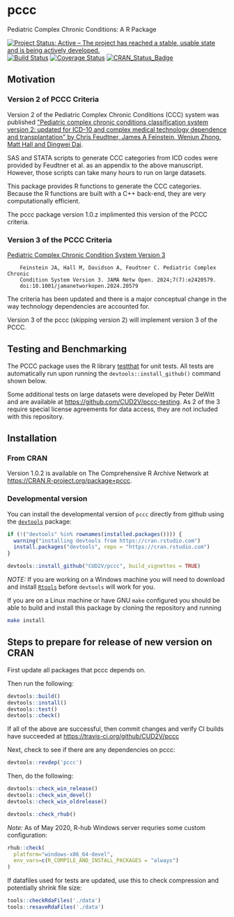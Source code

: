 # pccc
Pediatric Complex Chronic Conditions: A R Package

[![Project Status: Active – The project has reached a stable, usable state and is being actively developed.](http://www.repostatus.org/badges/latest/active.svg)](http://www.repostatus.org/#active)
[![Build Status](https://travis-ci.org/CUD2V/pccc.svg?branch=master)](https://travis-ci.org/CUD2V/pccc)
[![Coverage Status](https://img.shields.io/codecov/c/github/cud2v/pccc/master.svg)](https://codecov.io/github/cud2v/pccc?branch=master)
[![CRAN_Status_Badge](http://www.r-pkg.org/badges/version/pccc)](http://cran.r-project.org/package=pccc)

## Motivation

### Version 2 of PCCC Criteria
Version 2 of the Pediatric Complex Chronic Conditions (CCC) system was published 
["Pediatric complex chronic conditions classification system version
2: updated for ICD-10 and complex medical technology dependence and
transplantation" by Chris Feudtner, James A Feinstein, Wenjun Zhong, Matt Hall
and Dingwei Dai](http://bmcpediatr.biomedcentral.com/articles/10.1186/1471-2431-14-199).

SAS and STATA scripts to generate CCC categories from ICD codes were provided by Feudtner et al. 
as an appendix to the above manuscript. However, those scripts can take many hours to run
on large datasets. 

This package provides R functions to generate the CCC categories. Because the R functions
are built with a C++ back-end, they are very computationally efficient.

The pccc package version 1.0.z implimented this version of the PCCC criteria.

### Version 3 of the PCCC Criteria
[Pediatric Complex Chronic Condition System Version 3](https://jamanetwork.com/journals/jamanetworkopen/fullarticle/2821158)

        Feinstein JA, Hall M, Davidson A, Feudtner C. Pediatric Complex Chronic
        Condition System Version 3. JAMA Netw Open. 2024;7(7):e2420579.
        doi:10.1001/jamanetworkopen.2024.20579

The criteria has been updated and there is a major conceptual change in the way
technology dependencies are accounted for.  

Version 3 of the pccc (skipping version 2) will implement version 3 of the PCCC.

## Testing and Benchmarking

The PCCC package uses the R library [testthat](http://testthat.r-lib.org) for unit tests. All tests are automatically run upon running the `devtools::install_github()` command shown below.

Some additional tests on large datasets were developed by Peter DeWitt and are available at https://github.com/CUD2V/pccc-testing. As 2 of the 3 require special license agreements for data access, they are not included with this repository.

## Installation

### From CRAN
Version 1.0.2 is available on The Comprehensive R Archive Network at https://CRAN.R-project.org/package=pccc.


### Developmental version

You can install the
developmental version of `pccc` directly from github using the 
[`devtools`](https://github.com/hadley/devtools/) package:

```r
if (!("devtools" %in% rownames(installed.packages()))) {
  warning("installing devtools from https://cran.rstudio.com")
  install.packages("devtools", repo = "https://cran.rstudio.com")
}

devtools::install_github("CUD2V/pccc", build_vignettes = TRUE)
```

*NOTE:* If you are working on a Windows machine you will need to download and
install [`Rtools`](https://cran.r-project.org/bin/windows/Rtools/) before
`devtools` will work for you.

If you are on a Linux machine or have GNU `make` configured you should be able
to build and install this package by cloning the repository and running

```bash
make install
```

## Steps to prepare for release of new version on CRAN

First update all packages that pccc depends on.

Then run the following:

```r
devtools::build()
devtools::install()
devtools::test()
devtools::check()
```

If all of the above are successful, then commit changes and verify CI builds have succeeded at https://travis-ci.org/github/CUD2V/pccc

Next, check to see if there are any dependencies on pccc:

```r
devtools::revdep('pccc')
```

Then, do the following:

```r
devtools::check_win_release()
devtools::check_win_devel()
devtools::check_win_oldrelease()

devtools::check_rhub()
```

*Note:* As of May 2020, R-hub Windows server requries some custom configuration:

```r
rhub::check(
  platform="windows-x86_64-devel",
  env_vars=c(R_COMPILE_AND_INSTALL_PACKAGES = "always")
)
```

If datafiles used for tests are updated, use this to check compression and potentially shrink file size:

```r
tools::checkRdaFiles('./data')
tools::resaveRdaFiles('./data')
```
